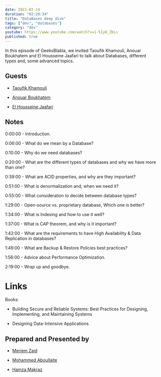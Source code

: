 ```yaml
---
date: 2021-02-14
duration: "02:20:34"
title: "DataBases deep dive"
tags: ["dev", "databases"]
category: "dev"
youtube: https://www.youtube.com/watch?v=1-5Iy8_ZbLs
published: true
---
```


In this episode of GeeksBlabla, we invited Taoufik Khamouli, Anouar Boukhatem and El Housseine Jaafari to talk about Databases, different types and, some advanced topics.

## Guests

- [Taoufik Khamouli](#)

- [Anouar Boukhatem](#)

- [El Housseine Jaafari](#)

## Notes

0:00:00 - Introduction.

0:06:00 - What do we mean by a Database?

0:10:00 - Why do we need databases?

0:20:00 - What are the different types of databases and why we have more than one?

0:39:00 - What are ACID properties, and why are they important?

0:51:00 - What is denormalization and, when we need it?

0:55:00 - What consideration to decide between database types?

1:29:00 - Open-source vs. proprietary database, Which one is better?

1:34:00 - What is Indexing and how to use it well?

1:37:00 - What is CAP theorem, and why is it important?

1:42:00 - What are the requirements to have High Availability & Data Replication in databases?

1:49:00 - What are Backup & Restore Policies best practices?

1:56:00 - Advice about Performance Optimization.

2:19:00 - Wrap up and goodbye.

# Links

Books:

- Building Secure and Reliable Systems: Best Practices for Designing, Implementing, and Maintaining Systems

- Designing Data-Intensive Applications

## Prepared and Presented by

- [Meriem Zaid](https://twitter.com/_iMeriem)

- [Mohammed Aboullaite](https://twitter.com/laytoun)

- [Hamza Makraz](https://web.facebook.com/MakrazHamza)
